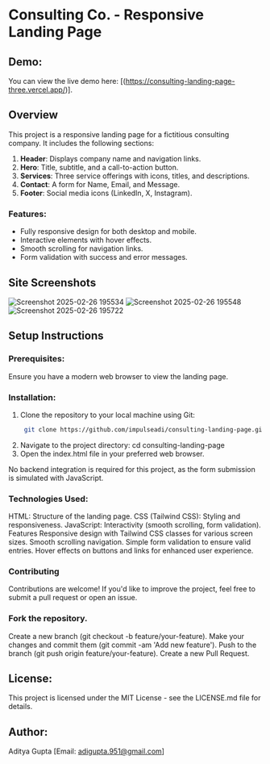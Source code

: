 # Consulting Co. - Responsive Landing Page

## Demo: 
You can view the live demo here: [(https://consulting-landing-page-three.vercel.app/)].

## Overview
This project is a responsive landing page for a fictitious consulting company. It includes the following sections:
1. **Header**: Displays company name and navigation links.
2. **Hero**: Title, subtitle, and a call-to-action button.
3. **Services**: Three service offerings with icons, titles, and descriptions.
4. **Contact**: A form for Name, Email, and Message.
5. **Footer**: Social media icons (LinkedIn, X, Instagram).

### Features:
- Fully responsive design for both desktop and mobile.
- Interactive elements with hover effects.
- Smooth scrolling for navigation links.
- Form validation with success and error messages.

## Site Screenshots
![Screenshot 2025-02-26 195534](https://github.com/user-attachments/assets/b4ac63f1-3d19-455a-830d-02812e4e68a4)
![Screenshot 2025-02-26 195548](https://github.com/user-attachments/assets/7b768f65-a8e7-45b1-b3af-f24b4a2f39e7)
![Screenshot 2025-02-26 195722](https://github.com/user-attachments/assets/0d9eff11-ed91-4709-bfee-0a362571b367)


## Setup Instructions

### Prerequisites:
Ensure you have a modern web browser to view the landing page.

### Installation:
1. Clone the repository to your local machine using Git:
   ```bash
    git clone https://github.com/impulseadi/consulting-landing-page.git

2. Navigate to the project directory:
     cd consulting-landing-page
3. Open the index.html file in your preferred web browser.

No backend integration is required for this project, as the form submission is simulated with JavaScript.

### Technologies Used:
HTML: Structure of the landing page.
CSS (Tailwind CSS): Styling and responsiveness.
JavaScript: Interactivity (smooth scrolling, form validation).
Features
Responsive design with Tailwind CSS classes for various screen sizes.
Smooth scrolling navigation.
Simple form validation to ensure valid entries.
Hover effects on buttons and links for enhanced user experience.


### Contributing
Contributions are welcome! If you'd like to improve the project, feel free to submit a pull request or open an issue.

### Fork the repository.
Create a new branch (git checkout -b feature/your-feature).
Make your changes and commit them (git commit -am 'Add new feature').
Push to the branch (git push origin feature/your-feature).
Create a new Pull Request.

## License:
This project is licensed under the MIT License - see the LICENSE.md file for details.

## Author:
Aditya Gupta
[Email: adigupta.951@gmail.com]
